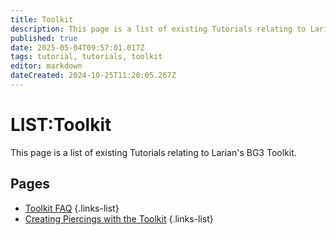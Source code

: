 ```yaml
---
title: Toolkit
description: This page is a list of existing Tutorials relating to Larian's Baldur's Gate 3 Toolkit
published: true
date: 2025-05-04T09:57:01.017Z
tags: tutorial, tutorials, toolkit
editor: markdown
dateCreated: 2024-10-25T11:20:05.267Z
---
```


# LIST:Toolkit
This page is a list of existing Tutorials relating to Larian's BG3 Toolkit.

## Pages
- [Toolkit FAQ](/Tutorials/Toolkit/Toolkit-FAQ)
{.links-list} 
- [Creating Piercings with the Toolkit](/Tutorials/Toolkit/Creating-Piercings-with-the-Toolkit)
{.links-list} 